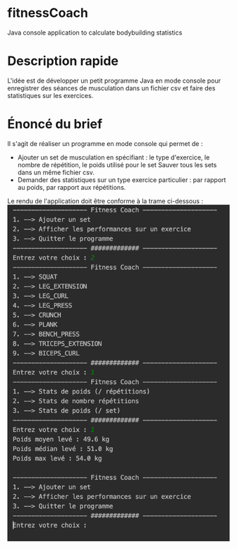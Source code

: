 # fitnessCoach
Java console application to calculate bodybuilding statistics

# Description rapide
L'idée est de développer un petit programme Java en mode console pour enregistrer des séances de musculation dans un fichier csv et faire des statistiques sur les exercices.

# Énoncé du brief
Il s'agit de réaliser un programme en mode console qui permet de :

- Ajouter un set de musculation en spécifiant : le type d'exercice, le nombre de répétition, le poids utilisé pour le set
Sauver tous les sets dans un même fichier csv.
- Demander des statistiques sur un type exercice particulier : par rapport au poids, par rapport aux répétitions.

Le rendu de l'application doit être conforme à la trame ci-dessous :
![menuProgramme](/brief/MenuProgramme.png)

